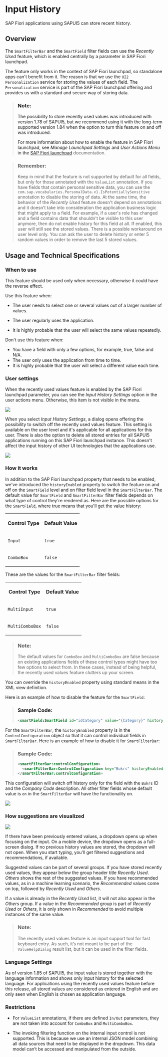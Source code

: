 <!-- loio152f84f322f34d6f91917f8f1a35833c -->

# Input History

SAP Fiori applications using SAPUI5 can store recent history.



<a name="loio152f84f322f34d6f91917f8f1a35833c__section_dz5_mf5_w4b"/>

## Overview

The `SmartFilterBar` and the `SmartField` filter fields can use the *Recently Used* feature, which is enabled centrally by a parameter in SAP Fiori launchpad.

The feature only works in the context of SAP Fiori launchpad, so standalone apps can't benefit from it. The reason is that we use the `UI2 Personalization` service for storing the values of each field. The `Personalization` service is part of the SAP Fiori launchpad offering and provides us with a standard and secure way of storing data.

> ### Note:  
> The possibility to store recently used values was introduced with version 1.78 of SAPUI5, but we recommend using it with the long-term supported version 1.84 when the option to turn this feature on and off was introduced.
> 
> For more information about how to enable the feature in SAP Fiori launchpad, see *Manage Launchpad Settings* and *User Actions Menu* in the [SAP Fiori launchpad](https://help.sap.com/viewer/4fc8d03390c342da8a60f8ee387bca1a/latest/en-US) documentation.

> ### Remember:  
> Keep in mind that the feature is not supported by default for all fields, but only for those annotated with the `ValueList` annotation. If you have fields that contain personal sensitive data, you can use the `com.sap.vocabularies.PersonalData.v1.IsPotentiallySensitive` annotation to disable the storing of data. At the same time, the behavior of the *Recently Used* feature doesn't depend on annotations and it doesn’t take into consideration the application business logic that might apply to a field. For example, if a user's role has changed and a field contains data that shouldn't be visible to this user anymore, then do not enable history for this field at all. If enabled, this user will still see the stored values. There is a possible workaround on user level only. You can ask the user to delete history or enter 5 random values in order to remove the last 5 stored values.



<a name="loio152f84f322f34d6f91917f8f1a35833c__section_j1h_mr5_w4b"/>

## Usage and Technical Specifications



### When to use

This feature should be used only when necessary, otherwise it could have the reverse effect.

Use this feature when:

-   The user needs to select one or several values out of a larger number of values.

-   The user regularly uses the application.

-   It is highly probable that the user will select the same values repeatedly.


Don't use this feature when:

-   You have a field with only a few options, for example, true, false and N/A.
-   The user only uses the application from time to time.
-   It is highly probable that the user will select a different value each time.



### User settings

When the recently used values feature is enabled by the SAP Fiori launchpad parameter, you can see the *Input History Settings* option in the user actions menu. Otherwise, this item is not visible in the menu.

 ![](images/Launchpad_User_Settings_Menu_0d10b51.png) 

When you select *Input History Settings*, a dialog opens offering the possibility to switch off the recently used values feature. This setting is available on the user level and it's applicable for all applications for this user. There is also the option to delete all stored entries for all SAPUI5 applications running on this SAP Fiori launchpad instance. This doesn't affect the input history of other UI technologies that the applications use.

 ![](images/Input_History_Settings_9d7b39f.png) 



### How it works

In addition to the SAP Fiori launchpad property that needs to be enabled, we've introduced the `historyEnabled` property to switch the feature on and off on the `SmartField` level and on filter field level in the `SmartFilterBar`. The default value for `SmartField` and `SmartFilterBar` filter fields depends on what type of control they're rendered as. Here are the possible options for the `SmartField`, where true means that you'll get the value history:


<table>
<tr>
<th valign="top">

Control Type



</th>
<th valign="top">

Default Value



</th>
</tr>
<tr>
<td valign="top">

`Input` 



</td>
<td valign="top">

`true`



</td>
</tr>
<tr>
<td valign="top">

`ComboBox`



</td>
<td valign="top">

`false`



</td>
</tr>
</table>

These are the values for the `SmartFilterBar` filter fields:


<table>
<tr>
<th valign="top">

Control Type



</th>
<th valign="top">

Default Value



</th>
</tr>
<tr>
<td valign="top">

`MultiInput`



</td>
<td valign="top">

`true`



</td>
</tr>
<tr>
<td valign="top">

`MultiComboBox`



</td>
<td valign="top">

`false`



</td>
</tr>
</table>

> ### Note:  
> The default values for `ComboBox` and `MultiComboBox` are false because on existing applications fields of these control types might have too few options to select from. In these cases, instead of being helpful, the recently used values feature clutters up your screen.

You can override the `historyEnabled` property using standard means in the XML view definition.

Here is an example of how to disable the feature for the `SmartField`:

> ### Sample Code:  
> ```xml
> <smartField:SmartField id="idCategory" value="{Category}" historyEnabled="false"> <smartField:SmartField id="idCategory" value="{Category}" historyEnabled="false"> 
> ```

For the `SmartFilterBar`, the `historyEnabled` property is in the `ControlConfiguration` object so that it can control individual fields in `SmartFilterBar`. Here is an example of how to disable it for `SmartFilterBar`:

> ### Sample Code:  
> ```xml
> <smartFilterBar:controlConfiguration>
>   <smartFilterBar:ControlConfiguration key="Bukrs" historyEnabled="false" /> 
> </smartFilterBar:controlConfiguration>
> ```

This configuration will switch off history only for the field with the `Bukrs` ID and the *Company Code* description. All other filter fields whose default value is `on` in the `SmartFilterBar` will have the functionality on.

 ![](images/SmartFilterBar_with_HistoryEnabled_Switched_Off_ff0c24e.png) 



### How suggestions are visualized

 ![](images/Recently_Used_Values_when_enabled_for_SmartFilterBar_1009ebe.png) 

If there have been previously entered values, a dropdown opens up when focusing on the input. On a mobile device, the dropdown opens as a full-screen dialog. If no previous history values are stored, the dropdown will not open. When you start typing, you’ll get filtered suggestions and recommendations, if available.

Suggested values can be part of several groups. If you have stored recently used values, they appear below the group header title *Recently Used*. *Others* shows the rest of the suggested values. If you have recommended values, as in a machine learning scenario, the *Recommended* values come on top, followed by *Recently Used* and *Others*.

If a value is already in the *Recently Used* list, it will not also appear in the *Others* group. If a value in the *Recommended* group is part of *Recently Used* or *Others*, it is only shown in *Recommended* to avoid multiple instances of the same value.

> ### Note:  
> The recently used values feature is an input support tool for fast keyboard entry. As such, it’s not meant to be part of the `ValueHelpDialog` result list, but it can be used in the filter fields.



### Language Settings

As of version 1.85 of SAPUI5, the input value is stored together with the language information and shows only input history for the selected language. For applications using the recently used values feature before this release, all stored values are considered as entered in English and are only seen when English is chosen as application language.



### Restrictions

-   For `ValueList` annotations, if there are defined `In/Out` parameters, they are not taken into account for `ComboBox` and `MultiComboBox`.

-   The invoking filtering function on the internal input control is not supported. This is because we use an internal JSON model combining all data sources that need to be displayed in the dropdown. This data model can’t be accessed and manipulated from the outside.



